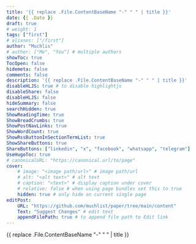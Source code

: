 ```yaml
---
title: '{{ replace .File.ContentBaseName "-" " " | title }}'
date: {{ .Date }}
draft: true
# weight: 1
tags: ["first"]
# aliases: ["/first"]
author: "Muchlis"
# author: ["Me", "You"] # multiple authors
showToc: true
TocOpen: false
hidemeta: false
comments: false
description: '{{ replace .File.ContentBaseName "-" " " | title }}'
disableHLJS: true # to disable highlightjs
disableShare: false
disableHLJS: false
hideSummary: false
searchHidden: true
ShowReadingTime: true
ShowBreadCrumbs: true
ShowPostNavLinks: true
ShowWordCount: true
ShowRssButtonInSectionTermList: true
ShowShareButtons: true
ShareButtons: ["linkedin", "x", "facebook", "whatsapp", "telegram"]
UseHugoToc: true
# canonicalURL: "https://canonical.url/to/page"
cover:
    # image: "<image path/url>" # image path/url
    # alt: "<alt text>" # alt text
    # caption: "<text>" # display caption under cover
    # relative: false # when using page bundles set this to true
    hidden: true # only hide on current single page
editPost:
    URL: "https://github.com/muchlist/paper/tree/main/content"
    Text: "Suggest Changes" # edit text
    appendFilePath: true # to append file path to Edit link
---
```


{{ replace .File.ContentBaseName "-" " " | title }}

<!--more-->